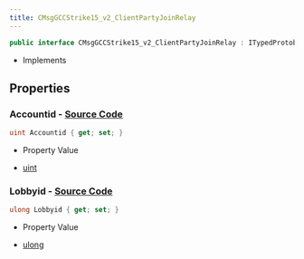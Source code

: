 ```yaml
---
title: CMsgGCCStrike15_v2_ClientPartyJoinRelay
---
```


```csharp
public interface CMsgGCCStrike15_v2_ClientPartyJoinRelay : ITypedProtobuf<CMsgGCCStrike15_v2_ClientPartyJoinRelay>, INativeHandle
```

- Implements

## Properties

### **Accountid** - [Source Code](https://github.com/swiftly-solution/swiftlys2/blob/main/managed/src/SwiftlyS2.Generated/Protobufs/Interfaces/CMsgGCCStrike15_v2_ClientPartyJoinRelay.cs#L13)

```csharp
uint Accountid { get; set; }
```

- Property Value

- [uint](https://learn.microsoft.com/dotnet/api/system.uint32)

### **Lobbyid** - [Source Code](https://github.com/swiftly-solution/swiftlys2/blob/main/managed/src/SwiftlyS2.Generated/Protobufs/Interfaces/CMsgGCCStrike15_v2_ClientPartyJoinRelay.cs#L16)

```csharp
ulong Lobbyid { get; set; }
```

- Property Value

- [ulong](https://learn.microsoft.com/dotnet/api/system.uint64)

